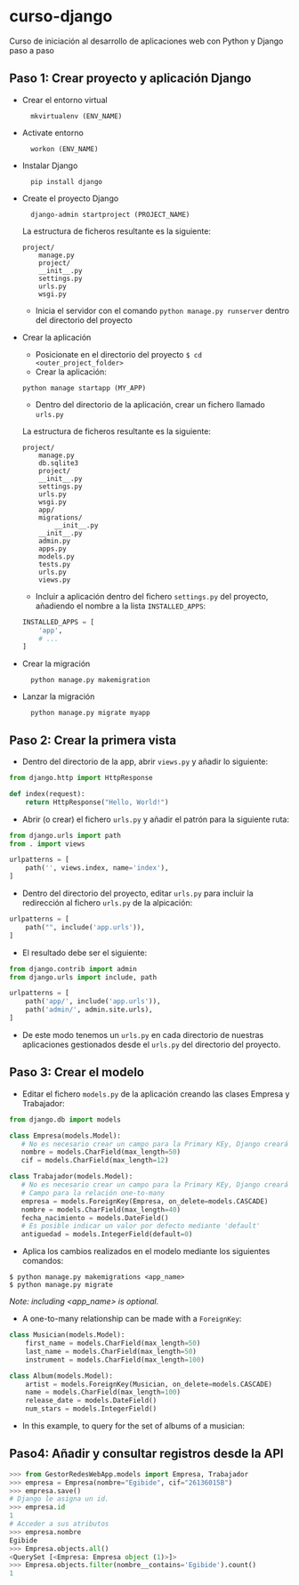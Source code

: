 # curso-django
Curso de iniciación al desarrollo de aplicaciones web con Python y Django paso a paso

## Paso 1: Crear proyecto y aplicación Django

- Crear el entorno virtual

        mkvirtualenv (ENV_NAME)

* Activate entorno

		workon (ENV_NAME)

* Instalar Django

		pip install django

* Create el proyecto Django

		django-admin startproject (PROJECT_NAME)
		

	La estructura de ficheros resultante es la siguiente:
	```
	project/
	    manage.py
	    project/
		__init__.py
		settings.py
		urls.py
		wsgi.py
	```
	- Inicia el servidor con el comando `python manage.py runserver` dentro del directorio del proyecto

* Crear la aplicación
		
		
	- Posicionate en el directorio del proyecto  `$ cd <outer_project_folder>`
	- Crear la aplicación:
	
	`python manage startapp (MY_APP)`
	
	- Dentro del directorio de la aplicación, crear un fichero llamado `urls.py`

	La estructura de ficheros resultante es la siguiente:
	```
	project/
	    manage.py
	    db.sqlite3
	    project/
		__init__.py
		settings.py
		urls.py
		wsgi.py
	    app/
		migrations/
		    __init__.py
		__init__.py
		admin.py
		apps.py
		models.py
		tests.py
		urls.py
		views.py
	```
	- Incluir a aplicación dentro del fichero `settings.py` del proyecto, añadiendo el nombre a la lista `INSTALLED_APPS`:
  
	```python
	INSTALLED_APPS = [
		'app',
		# ...
	]
	```
		
* Crear la migración

		python manage.py makemigration
		
* Lanzar la migración	

		python manage.py migrate myapp
		
## Paso 2: Crear la primera vista

- Dentro del directorio de la app, abrir `views.py` y añadir lo siguiente:
```python
from django.http import HttpResponse

def index(request):
    return HttpResponse("Hello, World!")
```
- Abrir (o crear) el fichero  `urls.py` y añadir el patrón para la siguiente ruta:
```python
from django.urls import path
from . import views

urlpatterns = [
    path('', views.index, name='index'),
]
```
- Dentro del directorio del proyecto, editar `urls.py` para incluir la redirección al fichero  `urls.py` de la alpicación:

```python
urlpatterns = [
    path("", include('app.urls')),
]
```

- El resultado debe ser el siguiente:

```python
from django.contrib import admin
from django.urls import include, path

urlpatterns = [
    path('app/', include('app.urls')),
    path('admin/', admin.site.urls),
]
```

- De este modo tenemos un `urls.py` en cada directorio de nuestras aplicaciones gestionados desde el `urls.py` del directorio del proyecto.

## Paso 3: Crear el modelo 

- Editar el fichero `models.py` de la aplicación creando las clases Empresa y Trabajador:
```python
from django.db import models

class Empresa(models.Model):
   # No es necesario crear un campo para la Primary KEy, Django creará automáticamente un IntegerField.
   nombre = models.CharField(max_length=50)
   cif = models.CharField(max_length=12)

class Trabajador(models.Model):
   # No es necesario crear un campo para la Primary KEy, Django creará automáticamente un IntegerField.
   # Campo para la relación one-to-many
   empresa = models.ForeignKey(Empresa, on_delete=models.CASCADE)
   nombre = models.CharField(max_length=40)
   fecha_nacimiento = models.DateField()
   # Es posible indicar un valor por defecto mediante 'default'
   antiguedad = models.IntegerField(default=0)
```

- Aplica los cambios realizados en el modelo mediante los siguientes comandos:
```
$ python manage.py makemigrations <app_name>
$ python manage.py migrate
```
*Note: including <app_name> is optional.*
- A one-to-many relationship can be made with a `ForeignKey`:
```python
class Musician(models.Model):
    first_name = models.CharField(max_length=50)
    last_name = models.CharField(max_length=50)
    instrument = models.CharField(max_length=100)

class Album(models.Model):
    artist = models.ForeignKey(Musician, on_delete=models.CASCADE)
    name = models.CharField(max_length=100)
    release_date = models.DateField()
    num_stars = models.IntegerField()
```
- In this example, to query for the set of albums of a musician:

## Paso4: Añadir y consultar registros desde la API

```python
>>> from GestorRedesWebApp.models import Empresa, Trabajador
>>> empresa = Empresa(nombre="Egibide", cif="26136015B")
>>> empresa.save()
# Django le asigna un id.
>>> empresa.id
1
# Acceder a sus atributos
>>> empresa.nombre
Egibide
>>> Empresa.objects.all()
<QuerySet [<Empresa: Empresa object (1)>]>
>>> Empresa.objects.filter(nombre__contains='Egibide').count()
1
```

